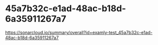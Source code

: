 # 45a7b32c-e1ad-48ac-b18d-6a35911267a7
https://sonarcloud.io/summary/overall?id=examly-test_45a7b32c-e1ad-48ac-b18d-6a35911267a7
